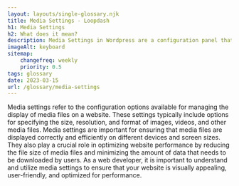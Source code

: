 ```yaml
--- 
layout: layouts/single-glossary.njk
title: Media Settings - Loopdash
h1: Media Settings
h2: What does it mean?
description: Media Settings in Wordpress are a configuration panel that allows users to set default sizes for images, choose the location for uploaded files, and enable/disable certain media-related features.
imageAlt: keyboard
sitemap:
	changefreq: weekly
	priority: 0.5
tags: glossary
date: 2023-03-15
url: /glossary/media-settings
---
```


Media settings refer to the configuration options available for managing the display of media files on a website. These settings typically include options for specifying the size, resolution, and format of images, videos, and other media files. Media settings are important for ensuring that media files are displayed correctly and efficiently on different devices and screen sizes. They also play a crucial role in optimizing website performance by reducing the file size of media files and minimizing the amount of data that needs to be downloaded by users. As a web developer, it is important to understand and utilize media settings to ensure that your website is visually appealing, user-friendly, and optimized for performance.
